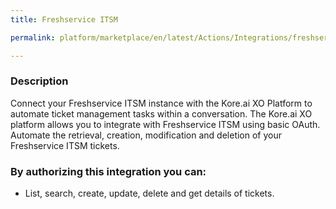 ```yaml
---
title: Freshservice ITSM

permalink: platform/marketplace/en/latest/Actions/Integrations/freshservice_DESC

---
```


### Description

Connect your Freshservice ITSM instance with the Kore.ai XO Platform to automate ticket management tasks within a conversation. 
The Kore.ai XO platform allows you to integrate with Freshservice ITSM using basic OAuth. Automate the retrieval, creation, modification and deletion of your Freshservice ITSM tickets.

### By authorizing this integration you can:
- List, search, create, update, delete and get details of tickets.


